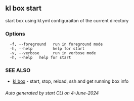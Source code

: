 ## kl box start

start box using kl.yml configuraiton of the current directory



### Options

```
  -f, --foreground   run in foreground mode
  -h, --help         help for start
  -v, --verbose      run in verbose mode
  -h, --help   help for start
```

### SEE ALSO

* [kl box](kl_box.md)  - start, stop, reload, ssh and get running box info

###### Auto generated by start CLI on 4-June-2024
